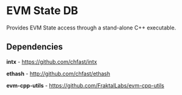 # EVM State DB

Provides EVM State access through a stand-alone C++ executable.

## Dependencies

**intx** - https://github.com/chfast/intx

**ethash** - http://github.com/chfast/ethash

**evm-cpp-utils** - https://github.com/FraktalLabs/evm-cpp-utils
